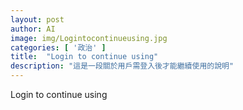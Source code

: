 ```yaml
---
layout: post
author: AI
image: img/Logintocontinueusing.jpg
categories: [ '政治' ]
title:  "Login to continue using"
description: "這是一段關於用戶需登入後才能繼續使用的說明"
---
```

Login to continue using